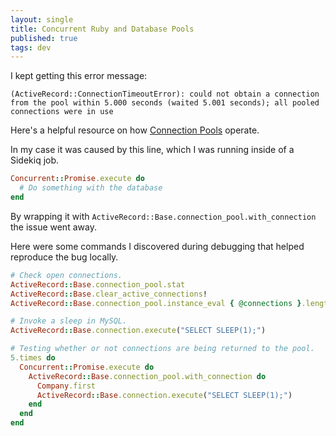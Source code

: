 ```yaml
---
layout: single
title: Concurrent Ruby and Database Pools
published: true
tags: dev
---
```


I kept getting this error message:

```
(ActiveRecord::ConnectionTimeoutError): could not obtain a connection from the pool within 5.000 seconds (waited 5.001 seconds); all pooled connections were in use
```

Here's a helpful resource on how [Connection Pools](https://api.rubyonrails.org/classes/ActiveRecord/ConnectionAdapters/ConnectionPool.html) operate.

In my case it was caused by this line, which I was running inside of a Sidekiq job.

```rb
Concurrent::Promise.execute do
  # Do something with the database
end
```

By wrapping it with `ActiveRecord::Base.connection_pool.with_connection` the issue went away.

Here were some commands I discovered during debugging that helped reproduce the bug locally.

```rb
# Check open connections.
ActiveRecord::Base.connection_pool.stat
ActiveRecord::Base.clear_active_connections!
ActiveRecord::Base.connection_pool.instance_eval { @connections }.length

# Invoke a sleep in MySQL.
ActiveRecord::Base.connection.execute("SELECT SLEEP(1);")

# Testing whether or not connections are being returned to the pool.
5.times do 
  Concurrent::Promise.execute do
    ActiveRecord::Base.connection_pool.with_connection do
      Company.first
      ActiveRecord::Base.connection.execute("SELECT SLEEP(1);")
    end
  end
end
```